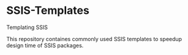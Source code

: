 # SSIS-Templates
Templating SSIS

This repository containes commonly used SSIS templates to speedup design time of SSIS packages.
